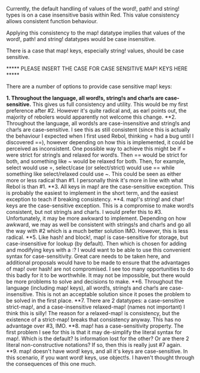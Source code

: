 Currently, the default handling of values of the word!, path! and string! types is on a case insensitive basis within Red. This value consistency allows consistent function behaviour.

Applying this consistency to the map! datatype implies that values of the word!, path! and string! datatypes would be case insensitive.

There is a case that map! keys, especially string! values, should be case sensitive.

***** PLEASE INSERT THE CASE FOR CASE SENSITIVE MAP! KEYS HERE *****

There are a number of options to provide case sensitive map! keys:

**1. Throughout the language, all word!s, string!s and char!s are case-sensitive.**
This gives us full consistency and utility. This would be my first preference after #2. However it's quite radical and, as earl points out, the majority of rebolers would apparently not welcome this change.
**2. Throughout the language, all words!s are case-insensitive and string!s and char!s are case-sensitive.
I see this as still consistent (since this is actually the behaviour I expected when I first used Rebol, thinking = had a bug until I discovered ==), however depending on how this is implemented, it could be perceived as inconsistent.
One possible way to achieve this might be if = were strict for string!s and relaxed for word!s. Then == would be strict for both, and something like ~ would be relaxed for both. Then, for example, select would use =, select/case (or select/strict) would use == while something like select/relaxed could use ~.
This could be seen as either more or less radical than #1. I personally think it's more in line with what Rebol is than #1.
**3. All keys in map! are the case-sensitive exception.
This is probably the easiest to implement in the short term, and the easiest exception to teach if breaking consistency.
**4. map!'s string! and char! keys are the case-sensitive exception.
This is a compromise to make word!s consistent, but not string!s and char!s. I would prefer this to #3. Unfortunately, it may be more awkward to implement. Depending on how awkward, we may as well be consistent with strings!s and char!s and go all the way with #2 which is a much better solution IMO. However, this is less radical.
**5. Like hash! and block!, map! is case-sensitive for storage, but case-insensitive for lookup (by default).
Then which is chosen for adding and modifying keys with a :? I would want to be able to use this convenient syntax for case-sensitivity. Great care needs to be taken here, and additional proposals would have to be made to ensure that the advantages of map! over hash! are not compromised. I see too many opportunities to do this badly for it to be worthwhile. It may not be impossible, but there would be more problems to solve and decisions to make.
**6. Throughout the language (including map! keys), all word!s, string!s and char!s are case-insensitive. This is not an acceptable solution since it poses the problem to be solved in the first place.
**7. There are 2 datatypes: a case-sensitive strict-map!, and a case-insensitive relaxed-map! (names not important)
I think this is silly! The reason for a relaxed-map! is consistency, but the existence of a strict-map! breaks that consistency anyway. This has no advantage over #3, IMO.
**8. map! has a case-sensitivity property.
The first problem I see for this is that it may de-simplify the literal syntax for map!. Which is the default? Is information lost for the other? Or are there 2 literal non-constructive notations? If so, then this is really just #7 again.
**9. map! doesn't have word! keys, and all it's keys are case-sensitive.
In this scenario, if you want word! keys, use object!s. I haven't thought through the consequences of this one much.